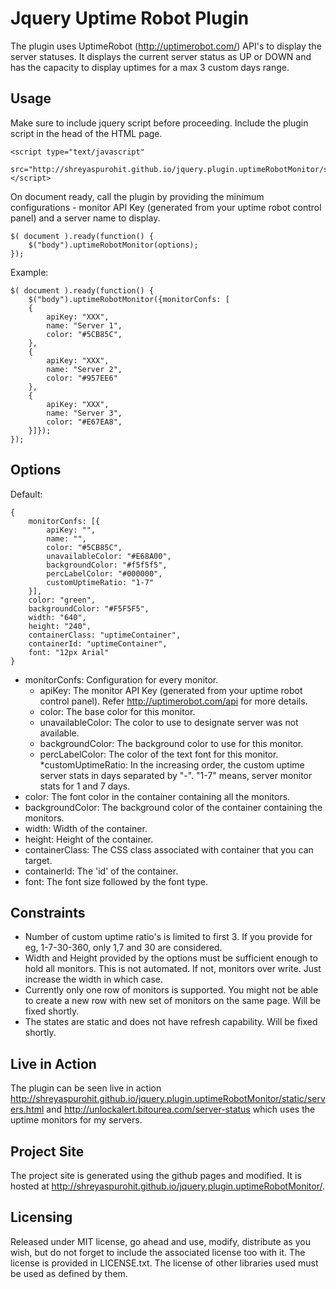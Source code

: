 Jquery Uptime Robot Plugin
==========================

The plugin uses UptimeRobot (http://uptimerobot.com/) API's to display the server statuses. It displays the current server status as UP or DOWN and has the capacity to display uptimes for a max 3 custom days range.

Usage
-----

Make sure to include jquery script before proceeding. Include the plugin script in the head of the HTML page.

	<script type="text/javascript" 
		src="http://shreyaspurohit.github.io/jquery.plugin.uptimeRobotMonitor/src/js/jquery.uptimeRobotMonitor.js"></script>
	
On document ready, call the plugin by providing the minimum configurations - monitor API Key (generated from your uptime robot control panel) and a server name to display.
	
	$( document ).ready(function() {
		$("body").uptimeRobotMonitor(options);
	});

Example:
	
	$( document ).ready(function() {
		$("body").uptimeRobotMonitor({monitorConfs: [
		{
			apiKey: "XXX",
			name: "Server 1",
			color: "#5CB85C",
		},
		{
			apiKey: "XXX",
			name: "Server 2",
			color: "#957EE6"
		},
		{
			apiKey: "XXX",
			name: "Server 3",
			color: "#E67EA8",
		}]});
	});
			
Options
-------
Default:

	{
	    monitorConfs: [{
	    	apiKey: "",
	    	name: "",
	    	color: "#5CB85C",
        	unavailableColor: "#E68A00",
        	backgroundColor: "#f5f5f5",
        	percLabelColor: "#000000",		            	
        	customUptimeRatio: "1-7"
	    }],			            
	    color: "green",
	    backgroundColor: "#F5F5F5",
	    width: "640",
	    height: "240",
	    containerClass: "uptimeContainer",
	    containerId: "uptimeContainer",
	    font: "12px Arial"
    }
    
* monitorConfs: Configuration for every monitor.
	* apiKey: The monitor API Key (generated from your uptime robot control panel). Refer http://uptimerobot.com/api for more details.
	* color: The base color for this monitor.
	* unavailableColor: The color to use to designate server was not available.
	* backgroundColor: The background color to use for this monitor.
	* percLabelColor: The color of the text font for this monitor.
	*customUptimeRatio: In the increasing order, the custom uptime server stats in days separated by "-". "1-7" means, server monitor stats for 1 and 7 days.
* color: The font color in the container containing all the monitors.
* backgroundColor: The background color of the container containing the monitors.
* width: Width of the container.
* height: Height of the container.
* containerClass: The CSS class associated with container that you can target.
* containerId: The 'id' of the container.
* font: The font size followed by the font type.

Constraints
-----------

* Number of custom uptime ratio's is limited to first 3. If you provide for eg, 1-7-30-360, only 1,7 and 30 are considered.
* Width and Height provided by the options must be sufficient enough to hold all monitors. This is not automated. If not, monitors over write. Just increase the width in which case.
* Currently only one row of monitors is supported. You might not be able to create a new row with new set of monitors on the same page. Will be fixed shortly.
* The states are static and does not have refresh capability. Will be fixed shortly. 

Live in Action
--------------

The plugin can be seen live in action http://shreyaspurohit.github.io/jquery.plugin.uptimeRobotMonitor/static/servers.html and http://unlockalert.bitourea.com/server-status which uses the uptime monitors for my servers.

Project Site
------------

The project site is generated using the github pages and modified. It is hosted at http://shreyaspurohit.github.io/jquery.plugin.uptimeRobotMonitor/.

Licensing
---------
Released under MIT license, go ahead and use, modify, distribute as you wish, but do not forget to include the associated license too with it. The license is provided in LICENSE.txt. The license of other libraries used must be used as defined by them.   			